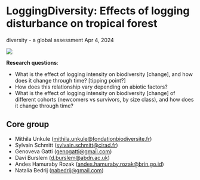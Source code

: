 # LoggingDiversity: Effects of logging disturbance on tropical forest
diversity - a global assessment
Apr 4, 2024

<div>

[![](https://www.repostatus.org/badges/latest/wip.svg)](https://www.repostatus.org/#wip)

</div>

**Research questions**:

- What is the effect of logging intensity on biodiversity \[change\],
  and how does it change through time? \[tipping point?\]
- How does this relationship vary depending on abiotic factors? 
- What is the effect of logging intensity on biodiversity \[change\] of
  different cohorts (newcomers vs survivors, by size class), and how
  does it change through time?

## Core group

- Mithila Unkule (mithila.unkule@fondationbiodiversite.fr)
- Sylvain Schmitt (sylvain.schmitt@cirad.fr)
- Genoveva Gatti (genogatti@gmail.com)
- Davi Burslem (d.burslem@abdn.ac.uk)
- Andes Hamuraby Rozak (andes.hamuraby.rozak@brin.go.id)
- Natalia Bedrij (nabedrij@gmail.com)
